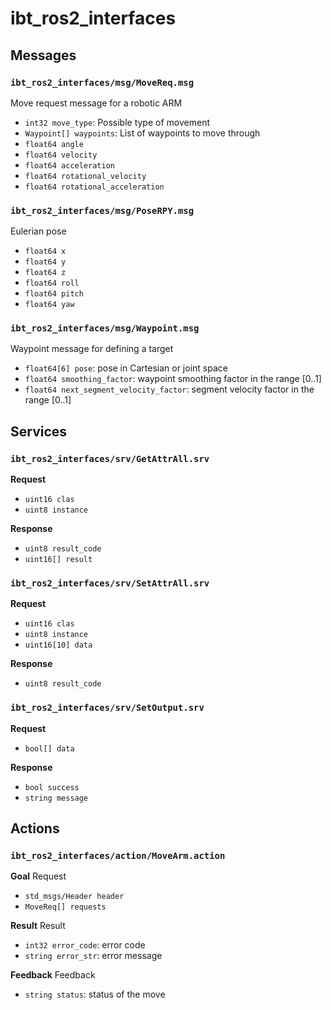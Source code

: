 # ibt_ros2_interfaces

## Messages

### `ibt_ros2_interfaces/msg/MoveReq.msg`

Move request message for a robotic ARM

- `int32 move_type`: Possible type of movement
- `Waypoint[] waypoints`: List of waypoints to move through
- `float64 angle`
- `float64 velocity`
- `float64 acceleration`
- `float64 rotational_velocity`
- `float64 rotational_acceleration`

### `ibt_ros2_interfaces/msg/PoseRPY.msg`

Eulerian pose

- `float64 x`
- `float64 y`
- `float64 z`
- `float64 roll`
- `float64 pitch`
- `float64 yaw`

### `ibt_ros2_interfaces/msg/Waypoint.msg`

Waypoint message for defining a target

- `float64[6] pose`: pose in Cartesian or joint space
- `float64 smoothing_factor`: waypoint smoothing factor in the range [0..1]
- `float64 next_segment_velocity_factor`: segment velocity factor in the range [0..1]

## Services

### `ibt_ros2_interfaces/srv/GetAttrAll.srv`

**Request**
- `uint16 clas`
- `uint8 instance`

**Response**
- `uint8 result_code`
- `uint16[] result`

### `ibt_ros2_interfaces/srv/SetAttrAll.srv`

**Request**
- `uint16 clas`
- `uint8 instance`
- `uint16[10] data`

**Response**
- `uint8 result_code`

### `ibt_ros2_interfaces/srv/SetOutput.srv`

**Request**
- `bool[] data`

**Response**
- `bool success`
- `string message`

## Actions

### `ibt_ros2_interfaces/action/MoveArm.action`

**Goal**
Request

- `std_msgs/Header header`
- `MoveReq[] requests`

**Result**
Result

- `int32 error_code`: error code
- `string error_str`: error message

**Feedback**
Feedback

- `string status`: status of the move
